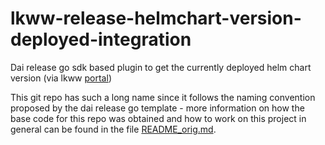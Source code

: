 # lkww-release-helmchart-version-deployed-integration

Dai release go sdk based plugin to get the currently deployed helm chart version
(via lkww [portal](http://lkwbitbucket.lkw-walter.com/projects/MM/repos/portal/browse))

This git repo has such a long name since it follows the naming convention proposed by
the dai release go template - more information on how the base code for this repo was obtained
and how to work on this project in general can be found in the file
[README_orig.md](README_orig.md).
